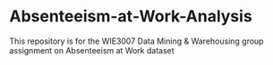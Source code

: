 # Absenteeism-at-Work-Analysis

This repository is for the WIE3007 Data Mining & Warehousing group assignment on Absenteeism at Work dataset
